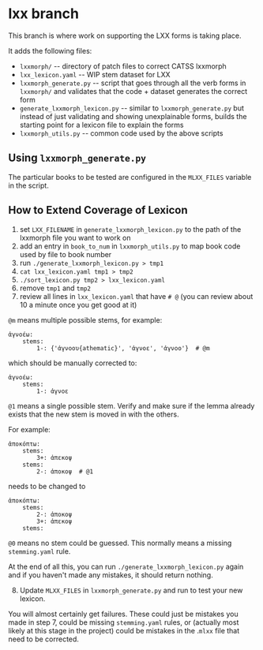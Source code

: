 # lxx branch

This branch is where work on supporting the LXX forms is taking place.

It adds the following files:


* `lxxmorph/` -- directory of patch files to correct CATSS lxxmorph
* `lxx_lexicon.yaml` -- WIP stem dataset for LXX
* `lxxmorph_generate.py` -- script that goes through all the verb forms in `lxxmorph/` and validates that the code + dataset generates the correct form
* `generate_lxxmorph_lexicon.py` -- similar to `lxxmorph_generate.py` but instead of just validating and showing unexplainable forms, builds the starting point for a lexicon file to explain the forms
* `lxxmorph_utils.py` -- common code used by the above scripts


## Using `lxxmorph_generate.py`

The particular books to be tested are configured in the `MLXX_FILES` variable in the script.


## How to Extend Coverage of Lexicon

1. set `LXX_FILENAME` in `generate_lxxmorph_lexicon.py` to the path of the lxxmorph file you want to work on
2. add an entry in `book_to_num` in `lxxmorph_utils.py` to map book code used by file to book number
3. run `./generate_lxxmorph_lexicon.py > tmp1`
4. `cat lxx_lexicon.yaml tmp1 > tmp2`
5. `./sort_lexicon.py tmp2 > lxx_lexicon.yaml`
6. remove `tmp1` and `tmp2`
7. review all lines in `lxx_lexicon.yaml` that have `# @` (you can review about 10 a minute once you get good at it)

`@m` means multiple possible stems, for example:

```
ἀγνοέω:
    stems:
        1-: {'ἀγνοου{athematic}', 'ἀγνοε', 'ἀγνοο'}  # @m
```

which should be manually corrected to:

```
ἀγνοέω:
    stems:
        1-: ἀγνοε
```

`@1` means a single possible stem. Verify and make sure if the lemma already exists that the new stem is moved in with the others.

For example:

```
ἀποκόπτω:
    stems:
        3+: ἀπεκοψ
    stems:
        2-: ἀποκοψ  # @1
```

needs to be changed to

```
ἀποκόπτω:
    stems:
        2-: ἀποκοψ
        3+: ἀπεκοψ
    stems:
```

`@0` means no stem could be guessed. This normally means a missing `stemming.yaml` rule.

At the end of all this, you can run `./generate_lxxmorph_lexicon.py` again and
if you haven't made any mistakes, it should return nothing.

8. Update `MLXX_FILES` in `lxxmorph_generate.py` and run to test your new lexicon.

You will almost certainly get failures. These could just be mistakes you made in step 7, could be missing `stemming.yaml` rules, or (actually most likely at this stage in the project) could be mistakes in the .`mlxx` file that need to be corrected.
